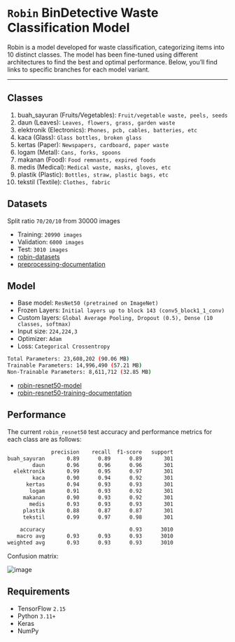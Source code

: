 
# `Robin` BinDetective Waste Classification Model


Robin is a model developed for waste classification, categorizing items into 10 distinct classes. The model has been fine-tuned using different architectures to find the best and optimal performance. Below, you’ll find links to specific branches for each model variant.

---

## Classes
1. buah_sayuran (Fruits/Vegetables): `Fruit/vegetable waste, peels, seeds`
2. daun (Leaves): `Leaves, flowers, grass, garden waste`
3. elektronik (Electronics): `Phones, pcb, cables, batteries, etc`
4. kaca (Glass): `Glass bottles, broken glass`
5. kertas (Paper): `Newspapers, cardboard, paper waste`
6. logam (Metal): `Cans, forks, spoons`
7. makanan (Food): `Food remnants, expired foods`
8. medis (Medical): `Medical waste, masks, gloves, etc`
9. plastik (Plastic): `Bottles, straw, plastic bags, etc`
10. tekstil (Textile): `Clothes, fabric`

## Datasets
Split ratio `70/20/10` from 30000 images
- Training: `20990 images`
- Validation: `6000 images`
- Test: `3010 images`
- <a href='https://www.kaggle.com/datasets/bahiskaraananda/robin-base' target='_blank'>robin-datasets</a>
- <a href='https://github.com/Bin-Detective/bindetective-ml/blob/main/robin-lite-dataset-preparation.ipynb/' target='_blank'>preprocessing-documentation</a>

## Model
- Base model: `ResNet50 (pretrained on ImageNet)`
- Frozen Layers: `Initial layers up to block 143 (conv5_block1_1_conv)`
- Custom layers: `Global Average Pooling, Dropout (0.5), Dense (10 classes, softmax)`
- Input size: `224,224,3`
- Optimizer: `Adam`
- Loss: `Categorical Crossentropy`
```bash
Total Parameters: 23,608,202 (90.06 MB)
Trainable Parameters: 14,996,490 (57.21 MB)
Non-Trainable Parameters: 8,611,712 (32.85 MB)
```
- <a href='https://www.kaggle.com/models/bahiskaraananda/robin-resnet50' target='_blank'>robin-resnet50-model</a>
- <a href='https://github.com/Bin-Detective/bindetective-ml/blob/main/robin-resnet50-finetuned.ipynb' target='_blank'>robin-resnet50-training-documentation</a>

## Performance
The current `robin_resnet50` test accuracy and performance metrics for each class are as follows:
```bash
              precision    recall  f1-score   support
buah_sayuran       0.89      0.89      0.89       301
        daun       0.96      0.96      0.96       301
  elektronik       0.99      0.95      0.97       301
        kaca       0.90      0.94      0.92       301
      kertas       0.94      0.93      0.93       301
       logam       0.91      0.93      0.92       301
     makanan       0.90      0.93      0.92       301
       medis       0.93      0.93      0.93       301
     plastik       0.88      0.87      0.87       301
     tekstil       0.99      0.97      0.98       301

    accuracy                           0.93      3010
   macro avg       0.93      0.93      0.93      3010
weighted avg       0.93      0.93      0.93      3010
```
Confusion matrix:

![image](https://github.com/user-attachments/assets/1f82f2ef-1c2d-46be-b718-af111d6b345e)

## Requirements
- TensorFlow `2.15`
- Python `3.11+`
- Keras
- NumPy
